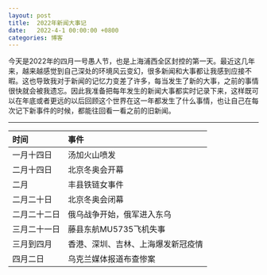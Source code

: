 ```yaml
---
layout: post
title:  2022年新闻大事记
date:   2022-4-1 00:00:00 +0800
categories: 博客
---
```


今天是2022年的四月一号愚人节，也是上海浦西全区封控的第一天。最近这几年来，越来越感觉到自己深处的环境风云变幻，很多新闻和大事都让我感到应接不暇。这也导致我对于新闻的记忆力变差了许多，每当发生了新的大事，之前的事情很快就会被我遗忘。因此我准备把每年发生的新闻大事都实时记录下来，这样既可以在年底或者更远的以后回顾这个世界在这一年都发生了什么事情，也让自己在每次记下新事件的时候，都能往回看一看之前的旧新闻。  
  
------  

| 时间 | 事件 |
|:--- | :--- |
| 一月十四日 | 汤加火山喷发 |  
| 二月十四日 | 北京冬奥会开幕 |  
| 二月 | 丰县铁链女事件 |  
| 二月二十日 | 北京冬奥会闭幕 |   
| 二月二十二日 | 俄乌战争开始，俄军进入东乌 |  
| 三月二十一日 | 藤县东航MU5735飞机失事 |
| 三月到四月 | 香港、深圳、吉林、上海爆发新冠疫情 |
| 四月二日 | 乌克兰媒体报道布查惨案 |  
